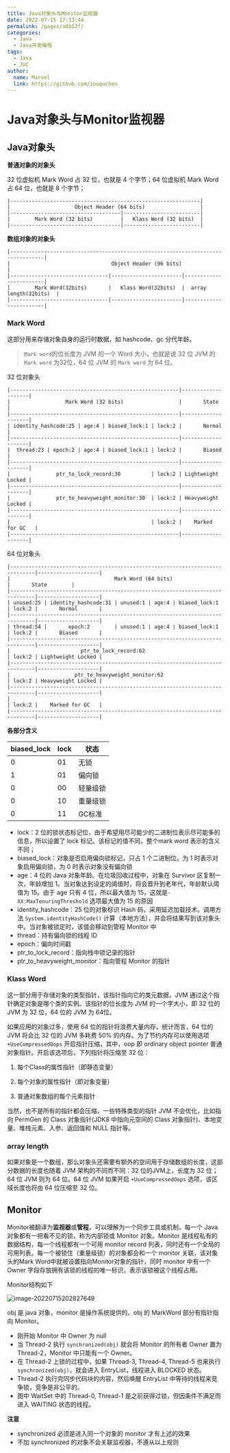 ```yaml
---
title: Java对象头与Monitor监视器
date: 2022-07-15 17:13:44
permalink: /pages/a0b52f/
categories:
  - Java
  - Java并发编程
tags:
  - Java
  - JUC
author: 
  name: Marvel
  link: https://github.com/zouquchen
---
```


# Java对象头与Monitor监视器

## Java对象头

**普通对象的对象头**

32 位虚拟机 Mark Word 占 32 位，也就是 4 个字节；64 位虚拟机 Mark Word 占 64 位，也就是 8 个字节；

```
|--------------------------------------------------------------|
|                     Object Header (64 bits)                  |
|------------------------------------|-------------------------|
|        Mark Word (32 bits)         |   Klass Word (32 bits)  |
|------------------------------------|-------------------------|
```

**数组对象的对象头**

```
|---------------------------------------------------------------------------------|
|                                 Object Header (96 bits)                         |
|--------------------------------|-----------------------|------------------------|
|        Mark Word(32bits)       |   Klass Word(32bits)  |  array length(32bits)  |
|--------------------------------|-----------------------|------------------------|
```

### Mark Word

这部分用来存储对象自身的运行时数据，如 hashcode、gc 分代年龄。

> `Mark word`的位长度为 JVM 的一个 Word 大小，也就是说 32 位 JVM 的 `Mark word` 为32位，64 位 JVM 的 `Mark word` 为 64 位。

32 位对象头

```
|-------------------------------------------------------|--------------------|
|                  Mark Word (32 bits)                  |       State        |
|-------------------------------------------------------|--------------------|
| identity_hashcode:25 | age:4 | biased_lock:1 | lock:2 |       Normal       |
|-------------------------------------------------------|--------------------|
|  thread:23 | epoch:2 | age:4 | biased_lock:1 | lock:2 |       Biased       |
|-------------------------------------------------------|--------------------|
|               ptr_to_lock_record:30          | lock:2 | Lightweight Locked |
|-------------------------------------------------------|--------------------|
|               ptr_to_heavyweight_monitor:30  | lock:2 | Heavyweight Locked |
|-------------------------------------------------------|--------------------|
|                                              | lock:2 |    Marked for GC   |
|-------------------------------------------------------|--------------------|
```

64 位对象头

```
|------------------------------------------------------------------------------|--------------------|
|                                  Mark Word (64 bits)                         |       State        |
|------------------------------------------------------------------------------|--------------------|
| unused:25 | identity_hashcode:31 | unused:1 | age:4 | biased_lock:1 | lock:2 |       Normal       |
|------------------------------------------------------------------------------|--------------------|
| thread:54 |       epoch:2        | unused:1 | age:4 | biased_lock:1 | lock:2 |       Biased       |
|------------------------------------------------------------------------------|--------------------|
|                       ptr_to_lock_record:62                         | lock:2 | Lightweight Locked |
|------------------------------------------------------------------------------|--------------------|
|                     ptr_to_heavyweight_monitor:62                   | lock:2 | Heavyweight Locked |
|------------------------------------------------------------------------------|--------------------|
|                                                                     | lock:2 |    Marked for GC   |
|------------------------------------------------------------------------------|--------------------|
```

**各部分含义**

| biased_lock | lock | 状态     |
| ----------- | ---- | -------- |
| 0           | 01   | 无锁     |
| 1           | 01   | 偏向锁   |
| 0           | 00   | 轻量级锁 |
| 0           | 10   | 重量级锁 |
| 0           | 11   | GC标准   |

- lock：2 位的锁状态标记位，由于希望用尽可能少的二进制位表示尽可能多的信息，所以设置了 lock 标记。该标记的值不同，整个mark word 表示的含义不同；
- biased_lock：对象是否启用偏向锁标记，只占 1 个二进制位。为 1 时表示对象启用偏向锁，为 0 时表示对象没有偏向锁
- age：4 位的 Java 对象年龄。在垃圾回收过程中，对象在 Survivor 区复制一次，年龄增加 1。当对象达到设定的阈值时，将会晋升到老年代，年龄默认阈值为 15。由于 age 只有 4 位，所以最大值为 15，这就是`-XX:MaxTenuringThreshold` 选项最大值为 15 的原因
- identity_hashcode：25 位的对象标识 Hash 码，采用延迟加载技术。调用方法 `System.identityHashCode()` 计算（本地方法），并会将结果写到该对象头中。当对象被锁定时，该值会移动到管程 Monitor 中
- thread：持有偏向锁的线程 ID
- epoch：偏向时间戳
- ptr_to_lock_record：指向栈中锁记录的指针
- ptr_to_heavyweight_monitor：指向管程 Monitor 的指针
  

### Klass Word

这一部分用于存储对象的类型指针，该指针指向它的类元数据，JVM 通过这个指针确定对象是哪个类的实例。该指针的位长度为 JVM 的一个字大小，即 32 位的 JVM 为 32 位，64 位的 JVM 为 64位。

如果应用的对象过多，使用 64 位的指针将浪费大量内存，统计而言，64 位的 JVM 将会比 32 位的 JVM 多耗费 50% 的内存。为了节约内存可以使用选项 `+UseCompressedOops` 开启指针压缩，其中，oop 即 ordinary object pointer 普通对象指针。开启该选项后，下列指针将压缩至 32 位：

1. 每个Class的属性指针（即静态变量）

2. 每个对象的属性指针（即对象变量）

3. 普通对象数组的每个元素指针

当然，也不是所有的指针都会压缩，一些特殊类型的指针 JVM 不会优化，比如指向 PermGen 的 Class 对象指针(JDK8 中指向元空间的 Class 对象指针)、本地变量、堆栈元素、入参、返回值和 NULL 指针等。

### array length

如果对象是一个数组，那么对象头还需要有额外的空间用于存储数组的长度，这部分数据的长度也随着 JVM 架构的不同而不同：32 位的JVM上，长度为 32 位；64 位 JVM 则为 64 位。64 位 JVM 如果开启 `+UseCompressedOops` 选项，该区域长度也将由 64 位压缩至 32 位。

## Monitor

Monitor被翻译为**监视器**或**管程**，可以理解为一个同步工具或机制，每一个 Java 对象都有一把看不见的锁，称为内部锁或 Monitor 对象。Monitor 是线程私有的数据结构，每一个线程都有一个可用 monitor record 列表，同时还有一个全局的可用列表。每一个被锁住（重量级锁）的对象都会和一个 monitor 关联，该对象头的Mark Word中就被设置指向Monitor对象的指针，同时 monitor 中有一个 Owner 字段存放拥有该锁的线程的唯一标识，表示该锁被这个线程占用。

Monitor结构如下

![image-20220715202827649](https://studynote-images.oss-cn-hangzhou.aliyuncs.com/monitor.png)

obj 是 java 对象，monitor 是操作系统提供的。obj 的 MarkWord 部分有指针指向 Monitor。

- 刚开始 Monitor 中 Owner 为 null
- 当 Thread-2 执行 `synchronized(obj)` 就会将 Monitor 的所有者 Owner 置为 Thread-2，Monitor 中只能有一个 Owner。
- 在 Thread-2 上锁的过程中，如果 Thread-3, Thread-4, Thread-5 也来执行 `synchronized(obj)`，就会进入 EntryList，线程进入 BLOCKED 状态。
- Thread-2 执行完同步代码块的内容，然后唤醒 EntryList 中等待的线程来竞争锁，竞争是非公平的。
- 图中 WaitSet 中的 Thread-0, Thread-1 是之前获得过锁，但因条件不满足而进入 WAITING 状态的线程。

**注意**

- synchronized 必须是进入同一个对象的 monitor 才有上述的效果
- 不加 synchronized 的对象不会关联监视器，不遵从以上规则
